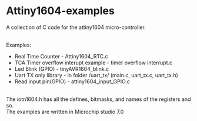 # Attiny1604-examples<br />
A collection of C code for the attiny1604 micro-controller. <br />
<br />
<p>Examples:</p>
<ul>
<li>Real Time Counter - Attiny1604_RTC.c </li>
<li>TCA Timer overflow interupt example - timer overflow interrupt.c</li>
<li>Led Blink (GPIO) - tinyAVR1604_blink.c </li>
<li>Uart TX only library - in folder  /uart_tx/ (main.c, uart_tx.c, uart_tx.h) </li>
<li>Read input pin(GPIO) - attiny1604_input_GPIO.c </li>
</ul>
<br />
The iotn1604.h has all the defines, bitmasks, and names of the registers and so. <br />
The examples are written in Microchip studio 7.0 <br />

